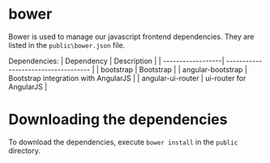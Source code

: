# bower

Bower is used to manage our javascript frontend dependencies.
They are listed in the `public\bower.json` file.

Dependencies:
| Dependency        | Description                          |
| ------------------| ------------------------------------ |
| bootstrap         | Bootstrap                            |
| angular-bootstrap | Bootstrap integration with AngularJS |
| angular-ui-router | ui-router for AngularJS              |

# Downloading the dependencies

To download the dependencies, execute `bower install` in the `public` directory.